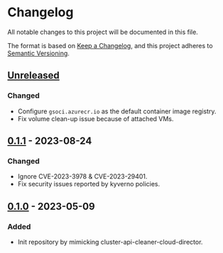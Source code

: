 # Changelog

All notable changes to this project will be documented in this file.

The format is based on [Keep a Changelog](https://keepachangelog.com/en/1.0.0/),
and this project adheres to [Semantic Versioning](https://semver.org/spec/v2.0.0.html).

## [Unreleased]

### Changed

- Configure `gsoci.azurecr.io` as the default container image registry.
- Fix volume clean-up issue because of attached VMs.

## [0.1.1] - 2023-08-24

### Changed

- Ignore CVE-2023-3978 & CVE-2023-29401.
- Fix security issues reported by kyverno policies.

## [0.1.0] - 2023-05-09

### Added

- Init repository by mimicking cluster-api-cleaner-cloud-director.

[Unreleased]: https://github.com/giantswarm/cluster-api-cleaner-vsphere/compare/v0.1.1...HEAD
[0.1.1]: https://github.com/giantswarm/cluster-api-cleaner-vsphere/compare/v0.1.0...v0.1.1
[0.1.0]: https://github.com/giantswarm/cluster-api-cleaner-vsphere/releases/tag/v0.1.0
